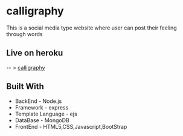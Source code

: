 # calligraphy

This is a social media type website where user can post their feeling through words

## Live on heroku

 -- > [calligraphy](https://calligraphysabitthebot.herokuapp.com/)

## Built With

* BackEnd - Node.js
* Framework - express
* Template Language - ejs
* DataBase - MongoDB
* FrontEnd - HTML5,CSS,Javascript,BootStrap 